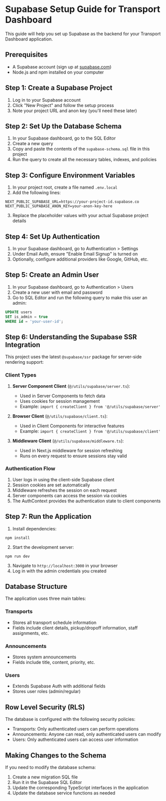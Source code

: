 # Supabase Setup Guide for Transport Dashboard

This guide will help you set up Supabase as the backend for your Transport Dashboard application.

## Prerequisites

- A Supabase account (sign up at [supabase.com](https://supabase.com))
- Node.js and npm installed on your computer

## Step 1: Create a Supabase Project

1. Log in to your Supabase account
2. Click "New Project" and follow the setup process
3. Note your project URL and anon key (you'll need these later)

## Step 2: Set Up the Database Schema

1. In your Supabase dashboard, go to the SQL Editor
2. Create a new query
3. Copy and paste the contents of the `supabase-schema.sql` file in this project
4. Run the query to create all the necessary tables, indexes, and policies

## Step 3: Configure Environment Variables

1. In your project root, create a file named `.env.local`
2. Add the following lines:

```
NEXT_PUBLIC_SUPABASE_URL=https://your-project-id.supabase.co
NEXT_PUBLIC_SUPABASE_ANON_KEY=your-anon-key-here
```

3. Replace the placeholder values with your actual Supabase project details

## Step 4: Set Up Authentication

1. In your Supabase dashboard, go to Authentication > Settings
2. Under Email Auth, ensure "Enable Email Signup" is turned on
3. Optionally, configure additional providers like Google, GitHub, etc.

## Step 5: Create an Admin User

1. In your Supabase dashboard, go to Authentication > Users
2. Create a new user with email and password
3. Go to SQL Editor and run the following query to make this user an admin:

```sql
UPDATE users 
SET is_admin = true 
WHERE id = 'your-user-id';
```

## Step 6: Understanding the Supabase SSR Integration

This project uses the latest `@supabase/ssr` package for server-side rendering support:

### Client Types

1. **Server Component Client** (`@/utils/supabase/server.ts`):
   - Used in Server Components to fetch data
   - Uses cookies for session management
   - Example: `import { createClient } from '@/utils/supabase/server'`

2. **Browser Client** (`@/utils/supabase/client.ts`):
   - Used in Client Components for interactive features
   - Example: `import { createClient } from '@/utils/supabase/client'`

3. **Middleware Client** (`@/utils/supabase/middleware.ts`):
   - Used in Next.js middleware for session refreshing
   - Runs on every request to ensure sessions stay valid

### Authentication Flow

1. User logs in using the client-side Supabase client
2. Session cookies are set automatically
3. Middleware refreshes the session on each request
4. Server components can access the session via cookies
5. The AuthContext provides the authentication state to client components

## Step 7: Run the Application

1. Install dependencies:
```
npm install
```

2. Start the development server:
```
npm run dev
```

3. Navigate to `http://localhost:3000` in your browser
4. Log in with the admin credentials you created

## Database Structure

The application uses three main tables:

### Transports
- Stores all transport schedule information
- Fields include client details, pickup/dropoff information, staff assignments, etc.

### Announcements
- Stores system announcements
- Fields include title, content, priority, etc.

### Users
- Extends Supabase Auth with additional fields
- Stores user roles (admin/regular)

## Row Level Security (RLS)

The database is configured with the following security policies:

- Transports: Only authenticated users can perform operations
- Announcements: Anyone can read, only authenticated users can modify
- Users: Only authenticated users can access user information

## Making Changes to the Schema

If you need to modify the database schema:

1. Create a new migration SQL file
2. Run it in the Supabase SQL Editor
3. Update the corresponding TypeScript interfaces in the application
4. Update the database service functions as needed 